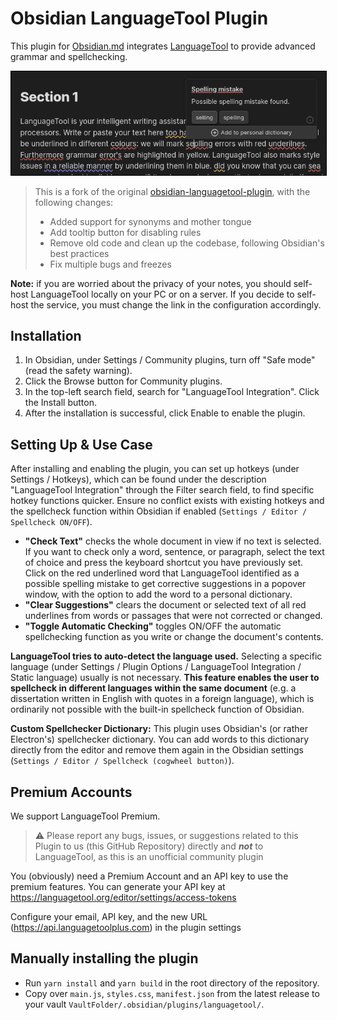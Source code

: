 # Obsidian LanguageTool Plugin

This plugin for [Obsidian.md](https://obsidian.md) integrates [LanguageTool](https://languagetool.org/) to provide advanced grammar and spellchecking.

<img src="demos/image.png" style="border:1px solid black" />

> This is a fork of the original [obsidian-languagetool-plugin](https://github.com/Clemens-E/obsidian-languagetool-plugin), with the following changes:
> - Added support for synonyms and mother tongue
> - Add tooltip button for disabling rules
> - Remove old code and clean up the codebase, following Obsidian's best practices
> - Fix multiple bugs and freezes

**Note:** if you are worried about the privacy of your notes, you should self-host LanguageTool locally on your PC or on a server.
If you decide to self-host the service, you must change the link in the configuration accordingly.

## Installation

1. In Obsidian, under Settings / Community plugins, turn off "Safe mode" (read the safety warning).
2. Click the Browse button for Community plugins.
3. In the top-left search field, search for "LanguageTool Integration". Click the Install button.
4. After the installation is successful, click Enable to enable the plugin.

## Setting Up & Use Case

After installing and enabling the plugin, you can set up hotkeys (under Settings / Hotkeys), which can be found under the description "LanguageTool Integration" through the Filter search field, to find specific hotkey functions quicker. Ensure no conflict exists with existing hotkeys and the spellcheck function within Obsidian if enabled (`Settings / Editor / Spellcheck ON/OFF`).

* **"Check Text"** checks the whole document in view if no text is selected. If you want to check only a word, sentence, or paragraph, select the text of choice and press the keyboard shortcut you have previously set. Click on the red underlined word that LanguageTool identified as a possible spelling mistake to get corrective suggestions in a popover window, with the option to add the word to a personal dictionary.
* **"Clear Suggestions"** clears the document or selected text of all red underlines from words or passages that were not corrected or changed.
* **"Toggle Automatic Checking"** toggles ON/OFF the automatic spellchecking function as you write or change the document's contents.

**LanguageTool tries to auto-detect the language used.** Selecting a specific language (under Settings / Plugin Options / LanguageTool Integration / Static language) usually is not necessary. **This feature enables the user to spellcheck in different languages within the same document** (e.g. a dissertation written in English with quotes in a foreign language), which is ordinarily not possible with the built-in spellcheck function of Obsidian.

**Custom Spellchecker Dictionary:** This plugin uses Obsidian's (or rather Electron's) spellchecker dictionary. You can add words to this dictionary directly from the editor and remove them again in the Obsidian settings (`Settings / Editor / Spellcheck (cogwheel button)`).

## Premium Accounts

We support LanguageTool Premium.

> ⚠️ Please report any bugs, issues, or suggestions related to this Plugin to us (this GitHub Repository) directly and ***not*** to LanguageTool, as this is an unofficial community plugin

You (obviously) need a Premium Account and an API key to use the premium features.
You can generate your API key at https://languagetool.org/editor/settings/access-tokens

Configure your email, API key, and the new URL (https://api.languagetoolplus.com) in the plugin settings

## Manually installing the plugin

- Run `yarn install` and `yarn build` in the root directory of the repository.
- Copy over `main.js`, `styles.css`, `manifest.json` from the latest release to your vault `VaultFolder/.obsidian/plugins/languagetool/`.
